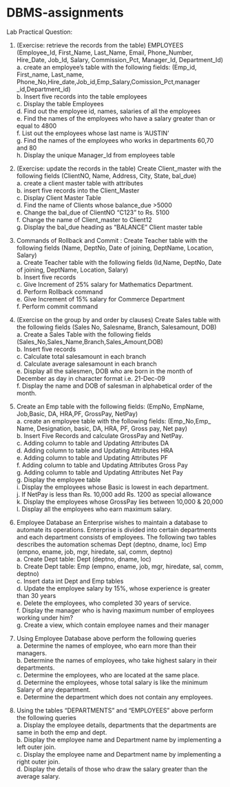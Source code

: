 # DBMS-assignments

Lab Practical Question:
1.	(Exercise: retrieve the records from the table) EMPLOYEES (Employee_Id, First_Name, Last_Name, Email, Phone_Number, Hire_Date, Job_Id, Salary, Commission_Pct, Manager_Id, Department_Id)<br>
 a.	create an employee’s table with the following fields: (Emp_id, First_name, Last_name, Phone_No,Hire_date,Job_id,Emp_Salary,Comission_Pct,manager _id,Department_id)<br>
 b.	Insert five records into the table employees<br>
 c.	Display the table Employees<br>
 d.	Find out the employee id, names, salaries of all the employees<br>
 e.	Find the names of the employees who have a salary greater than or equal to 4800<br>
 f.	List out the employees whose last name is ‘AUSTIN’<br>
 g.	Find the names of the employees who works in departments 60,70 and 80<br>
 h.	Display the unique Manager_Id from employees table<br>

2.	(Exercise: update the records in the table) Create Client_master with the following fields (ClientNO, Name, Address, City, State, bal_due)<br>
 a.	create a client master table with attributes<br>
 b.	insert five records into the Client_Master<br>
 c.	Display Client Master Table<br>
 d.	Find the name of Clients whose balance_due >5000<br>
 e.	Change the bal_due of ClientNO “C123” to Rs. 5100<br>
 f.	Change the name of Client_master to Client12<br>
 g.	Display the bal_due heading as “BALANCE” Client master table<br>

3.	Commands of Rollback and Commit : Create Teacher table with the following fields (Name, DeptNo, Date of joining, DeptName, Location, Salary)<br>
 a.	Create Teacher table with the following fields (Id,Name, DeptNo, Date of joining, DeptName, Location, Salary)<br>
 b.	Insert five records<br>
 c.	Give Increment of 25% salary for Mathematics Department.<br>
 d.	Perform Rollback command<br>
 e.	Give Increment of 15% salary for Commerce Department<br>
 f.	Perform commit command<br>

4.	(Exercise on the group by and order by clauses) Create Sales table with the following fields (Sales No, Salesname, Branch, Salesamount, DOB)<br>
 a.	Create a Sales Table with the following fields (Sales_No,Sales_Name,Branch,Sales_Amount,DOB)<br>
 b.	Insert five records<br>
 c.	Calculate total salesamount in each branch<br>
 d.	Calculate average salesamount in each branch<br>
 e.	Display all the salesmen, DOB who are born in the month of December as day in character format i.e. 21-Dec-09<br>
 f.	Display the name and DOB of salesman in alphabetical order of the month.<br>
 
5.	Create an Emp table with the following fields: (EmpNo, EmpName, Job,Basic, DA, HRA,PF, GrossPay, NetPay)<br>
 a.	create an employee table with the following fields: (Emp_No,Emp_ Name, Designation, basic, DA, HRA, PF, Gross pay, Net pay)<br>
 b.	Insert Five Records and calculate GrossPay and NetPay.<br>
 c.	Adding column to table and Updating Attributes DA<br>
 d.	Adding column to table and Updating Attributes HRA<br>
 e.	Adding column to table and Updating Attributes PF<br>
 f.	Adding column to table and Updating Attributes Gross Pay<br>
 g.	Adding column to table and Updating Attributes Net Pay<br>
 g.	Display the employee table<br>
 i.	Display the employees whose Basic is lowest in each department.<br>
 j.	If NetPay is less than Rs. 10,000 add Rs. 1200 as special allowance<br>
 k.	Display the employees whose GrossPay lies between 10,000 & 20,000<br>
 l.	Display all the employees who earn maximum salary.<br>


6.	Employee Database an Enterprise wishes to maintain a database to automate its operations. Enterprise is divided into certain departments and each department consists of employees. The following two tables describes the automation schemas Dept (deptno, dname, loc) Emp (empno, ename, job, mgr, hiredate, sal, comm, deptno)<br>
a.	Create Dept table: Dept (deptno, dname, loc)<br>
b.	Create Dept table: Emp (empno, ename, job, mgr, hiredate, sal, comm, deptno)<br>
c.	Insert data int Dept and Emp tables<br>
d.	Update the employee salary by 15%, whose experience is greater than 30 years<br>
e.	Delete the employees, who completed 30 years of service.<br>
f.	Display the manager who is having maximum number of employees working under him?<br>
g.	Create a view, which contain employee names and their manager<br>


7.	Using Employee Database above perform the following queries<br>
a.	Determine the names of employee, who earn more than their managers.<br>
b.	Determine the names of employees, who take highest salary in their departments.<br>
c.	Determine the employees, who are located at the same place.<br>
d.	Determine the employees, whose total salary is like the minimum Salary of any department.<br>
e.	Determine the department which does not contain any employees.<br>
 
8.	Using the tables “DEPARTMENTS” and “EMPLOYEES” above perform the following queries<br>
a.	Display the employee details, departments that the departments are same in both the emp and dept.<br>
b.	Display the employee name and Department name by implementing a left outer join.<br>
c.	Display the employee name and Department name by implementing a right outer join.<br>
d.	Display the details of those who draw the salary greater than the average salary.<br>
